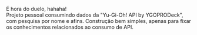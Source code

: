 É hora do duelo, hahaha!<br>
Projeto pessoal consumindo dados da "Yu-Gi-Oh! API by YGOPRODeck", com pesquisa por nome e afins. Construção bem simples, apenas para fixar os conhecimentos relacionados ao consumo de API.
